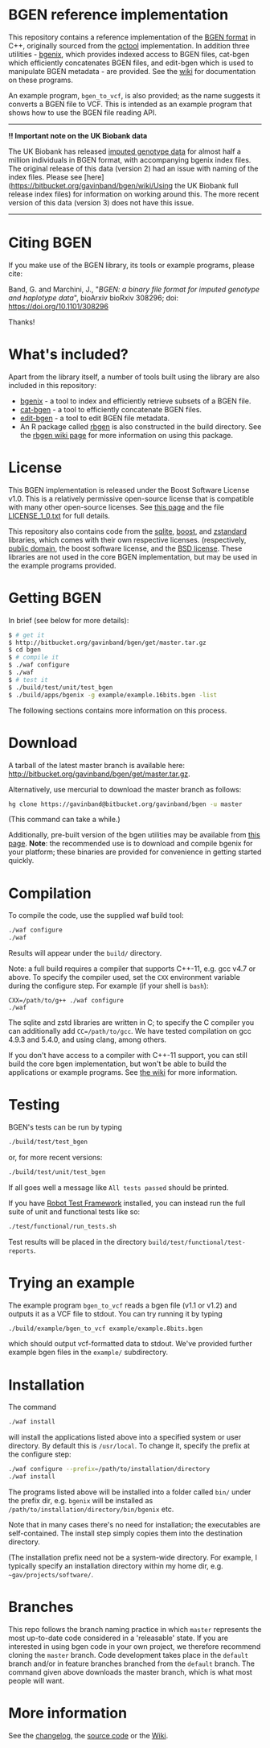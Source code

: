BGEN reference implementation
========

This repository contains a reference implementation of the [BGEN format](http://www.well.ox.ac.uk/~gav/bgen_format/bgen_format_v1.2.html) in C++, 
originally sourced from the [qctool](https://bitbucket.org/gavinband/bgen) implementation.  In addition three utilities - [bgenix](https://bitbucket.org/gavinband/bgen/wiki/bgenix), which provides indexed access to BGEN files, cat-bgen which efficiently concatenates BGEN files, and edit-bgen which is used to manipulate BGEN metadata - are provided.
See the [wiki](https://bitbucket.org/gavinband/bgen/wiki/Home) for documentation on these programs.

An example program, `bgen_to_vcf`, is also provided; as the name suggests it converts a BGEN file to VCF.  This is intended as an example program that shows how to use the BGEN file reading API.

---

**!! Important note on the UK Biobank data**

The UK Biobank has released [imputed genotype data](http://www.ukbiobank.ac.uk/scientists-3/genetic-data/) for almost half a million individuals
in BGEN format, with accompanying bgenix index files.  The original release of this data (version 2) had an issue with
naming of the index files.  Please see [here](https://bitbucket.org/gavinband/bgen/wiki/Using the UK Biobank full release index files) for information on working around this.  The more recent version of this data (version 3) does not have this issue.

---

Citing BGEN
=====

If you make use of the BGEN library, its tools or example programs, please cite:

Band, G. and Marchini, J., "*BGEN: a binary file format for imputed genotype and haplotype data*", bioArxiv bioRxiv 308296; doi: https://doi.org/10.1101/308296

Thanks!

What's included?
=====

Apart from the library itself, a number of tools built using the library are also included in this repository:

* [bgenix](https://bitbucket.org/gavinband/bgen/wiki/bgenix) - a tool to index and efficiently retrieve subsets of a BGEN file. 
* [cat-bgen](https://bitbucket.org/gavinband/bgen/wiki/cat-bgen) - a tool to efficiently concatenate BGEN files.
* [edit-bgen](https://bitbucket.org/gavinband/bgen/wiki/edit-bgen) - a tool to edit BGEN file metadata.
* An R package called [rbgen](https://bitbucket.org/gavinband/bgen/wiki/rbgen) is also constructed in the build directory.  See the [rbgen wiki page](https://bitbucket.org/gavinband/bgen/wiki/rbgen) for more information on using this package.

License
========
This BGEN implementation is released under the Boost Software License v1.0.  This is a relatively permissive open-source license that is compatible with many other open-source licenses.  See [this page](http://www.boost.org/users/license.html) and the file [LICENSE_1_0.txt](https://bitbucket.org/gavinband/bgen/src/tip/LICENSE_1_0.txt) for full details.

This repository also contains code from  the [sqlite](www.sqlite.org), [boost](www.boost.org), and [zstandard](http://www.zstd.net) libraries, which comes with their own respective licenses. (respectively, [public domain](http://www.sqlite.org/copyright.html), the boost software license, and the [BSD license](https://github.com/facebook/zstd/blob/dev/LICENSE).  These libraries are not used in the core BGEN implementation, but may be used in the example programs provided.

Getting BGEN
========

In brief (see below for more details):

```bash
$ # get it
$ http://bitbucket.org/gavinband/bgen/get/master.tar.gz
$ cd bgen
$ # compile it
$ ./waf configure
$ ./waf
$ # test it
$ ./build/test/unit/test_bgen
$ ./build/apps/bgenix -g example/example.16bits.bgen -list
```

The following sections contains more information on this process.

Download
========

A tarball of the latest master branch is available here: http://bitbucket.org/gavinband/bgen/get/master.tar.gz.

Alternatively, use mercurial to download the master branch as follows:
```sh
hg clone https://gavinband@bitbucket.org/gavinband/bgen -u master
```
(This command can take a while.)

Additionally, pre-built version of the bgen utilities may be available from [this page](http://www.well.ox.ac.uk/~gav/resources/).  **Note**: the recommended use is to download and compile bgenix for your platform; these binaries are provided for convenience in getting started quickly.

Compilation
=====

To compile the code, use the supplied waf build tool:
```sh
./waf configure
./waf
```
Results will appear under the `build/` directory.  

Note: a full build requires a compiler that supports C++-11, e.g. gcc v4.7 or above.  To specify the compiler used, set the `CXX` environment variable during the configure step.  For example (if your shell is `bash`):
```
CXX=/path/to/g++ ./waf configure
./waf
```

The sqlite and zstd libraries are written in C; to specify the C compiler you can additionally add `CC=/path/to/gcc`.  We have tested compilation on gcc 4.9.3 and 5.4.0, and using clang, among others.

If you don't have access to a compiler with C++-11 support, you can still build the core bgen implementation, but won't be able to build the applications or example programs.  See [the wiki](https://bitbucket.org/gavinband/bgen/wiki/Troubleshooting_compilation) for more information.

Testing
=====

BGEN's tests can be run by typing 
```sh
./build/test/test_bgen
```
or, for more recent versions:
```sh
./build/test/unit/test_bgen
```

If all goes well a message like `All tests passed` should be printed.

If you have [Robot Test Framework](http://robotframework.org/) installed, you can instead run the full suite of unit and functional tests like so:
```sh
./test/functional/run_tests.sh
```
Test results will be placed in the directory `build/test/functional/test-reports`.


Trying an example
=====

The example program `bgen_to_vcf` reads a bgen file (v1.1 or v1.2) and outputs it as a VCF file to stdout.  You can try running it
by typing
```sh
./build/example/bgen_to_vcf example/example.8bits.bgen
```
which should output vcf-formatted data to stdout.  We've provided further example bgen files in the `example/` subdirectory.

Installation
========

The command
```sh
./waf install
```
will install the applications listed above into a specified system or user directory.  By default this is `/usr/local`.  To change it, specify the prefix at the configure step:
```sh
./waf configure --prefix=/path/to/installation/directory
./waf install
```
The programs listed above will be installed into a folder called `bin/` under the prefix dir, e.g. `bgenix` will be installed as `/path/to/installation/directory/bin/bgenix` etc.

Note that in many cases there's no need for installation; the executables are self-contained.  The install step simply copies them into the destination directory.

(The installation prefix need not be a system-wide directory.  For example, I typically specify an installation directory within my home dir, e.g. `~gav/projects/software/`.

Branches
========

This repo follows the branch naming practice in which `master` represents the most up-to-date code considered in a 'releasable' state.  If you are interested in using bgen code in your own project, we therefore recommend cloning the `master` branch.  Code development takes place in the `default` branch and/or in feature branches branched from the `default` branch.  The command given above downloads the master branch, which is what most people will want.

More information
=====
See the [changelog](https://bitbucket.org/gavinband/bgen/src/master/CHANGELOG.md),
the [source code](https://bitbucket.org/gavinband/bgen/src) or
the [Wiki](https://bitbucket.org/gavinband/bgen/wiki/Home).
